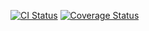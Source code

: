 [![CI Status](https://github.com/guilhermeledes/survey-api/actions/workflows/main.yml/badge.svg?branch=main)](https://github.com/guilhermeledes/survey-api/actions/workflows/main.yml)
[![Coverage Status](https://coveralls.io/repos/github/guilhermeledes/survey-api/badge.svg?branch=main)](https://coveralls.io/github/guilhermeledes/survey-api?branch=main)